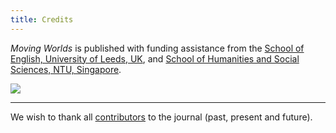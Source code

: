```yaml
---
title: Credits
---
```


<p><em>Moving Worlds</em> is published with funding assistance from the <a href="http://www.leeds.ac.uk/arts/" rel="external" class="external">School of English, University of Leeds, UK</a>, and <a href="http://www.hss.ntu.edu.sg/" rel="external" class="external">School of Humanities and Social Sciences, NTU, Singapore</a>.</p>
		
<p>
<img src="{{urls.media}}/combined_logos.jpg">
</p>

<hr class="space">

<p>We wish to thank all <a href="/contributors">contributors</a> to the journal (past, present and future).</p>
